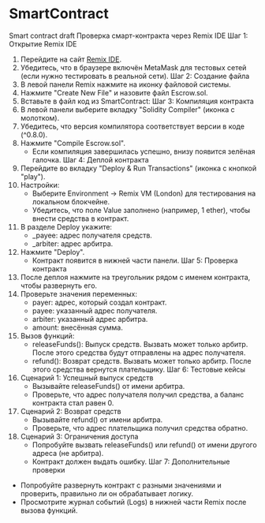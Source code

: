 # SmartContract
Smart contract draft
Проверка смарт-контракта через Remix IDE
Шаг 1: Открытие Remix IDE
1. Перейдите на сайт [Remix IDE](https://remix.ethereum.org/).
2. Убедитесь, что в браузере включён MetaMask для тестовых сетей (если нужно тестировать в реальной сети).
Шаг 2: Создание файла
1. В левой панели Remix нажмите на иконку файловой системы.
2. Нажмите "Create New File" и назовите файл Escrow.sol.
3. Вставьте в файл код из SmartContract:
Шаг 3: Компиляция контракта
1. В левой панели выберите вкладку "Solidity Compiler" (иконка с молотком).
2. Убедитесь, что версия компилятора соответствует версии в коде (^0.8.0).
3. Нажмите "Compile Escrow.sol".
   - Если компиляция завершилась успешно, внизу появится зелёная галочка.
Шаг 4: Деплой контракта
1. Перейдите во вкладку "Deploy & Run Transactions" (иконка с кнопкой "play").
2. Настройки:
   - Выберите Environment → Remix VM (London) для тестирования на локальном блокчейне.
   - Убедитесь, что поле Value заполнено (например, 1 ether), чтобы внести средства в контракт.
3. В разделе Deploy укажите:
   - _payee: адрес получателя средств.
   - _arbiter: адрес арбитра.
4. Нажмите "Deploy".
   - Контракт появится в нижней части панели.
Шаг 5: Проверка контракта
1. После деплоя нажмите на треугольник рядом с именем контракта, чтобы развернуть его.
2. Проверьте значения переменных:
   - payer: адрес, который создал контракт.
   - payee: указанный адрес получателя.
   - arbiter: указанный адрес арбитра.
   - amount: внесённая сумма.
3. Вызов функций:
   - releaseFunds(): Выпуск средств. Вызвать может только арбитр. После этого средства будут отправлены на адрес получателя.
   - refund(): Возврат средств. Вызвать может только арбитр. После этого средства вернутся плательщику.
Шаг 6: Тестовые кейсы
1. Сценарий 1: Успешный выпуск средств
   - Вызывайте releaseFunds() от имени арбитра.
   - Проверьте, что адрес получателя получил средства, а баланс контракта стал равен 0.
2. Сценарий 2: Возврат средств
   - Вызывайте refund() от имени арбитра.
   - Проверьте, что адрес плательщика получил средства обратно.
3. Сценарий 3: Ограничения доступа
   - Попробуйте вызвать releaseFunds() или refund() от имени другого адреса (не арбитра).
   - Контракт должен выдать ошибку.
Шаг 7: Дополнительные проверки
- Попробуйте развернуть контракт с разными значениями и проверить, правильно ли он обрабатывает логику.
- Просмотрите журнал событий (Logs) в нижней части Remix после вызова функций.
